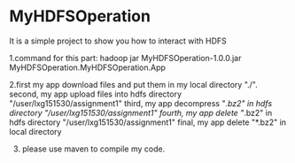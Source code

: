 # MyHDFSOperation
It is a simple project to show you how to interact with HDFS

1.command for this part:
hadoop jar MyHDFSOperation-1.0.0.jar MyHDFSOperation.MyHDFSOperation.App

2.first my app download files and put them in my local directory "./".
  second, my app upload files into hdfs directory "/user/lxg151530/assignment1"
  third, my app decompress "*.bz2" in hdfs directory "/user/lxg151530/assignment1"
  fourth, my app delete "*.bz2" in hdfs directory "/user/lxg151530/assignment1"
  final, my app delete "*.bz2" in local directory

3. please use maven to compile my code.
